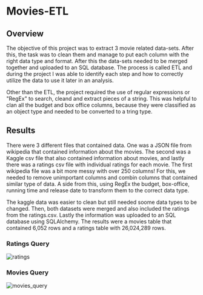 # Movies-ETL

## Overview
The objective of this project was to extract 3 movie related data-sets. After this, the task was to clean them and manage to put each column with the right data type and format. After this the data-sets needed to be merged together and uploaded to an SQL database. The process is called ETL and during the project I was able to identify each step and how to correctly utilize the data to use it later in an analysis.

Other than the ETL, the project required the use of regular expressions or "RegEx" to search, cleand and extract pieces of a string. This was helpful to clan all the budget and box office columns, because they were classified as an object type and needed to be converted to a tring type.

## Results

There were 3 different files that contained data. One was a JSON file from wikipedia that contained information about the movies. The second was a Kaggle csv file that also contained information about movies, and lastly there was a ratings csv file with individual ratings for each movie. The first wikipedia file was a bit more messy with over 250 columns! For this, we needed to remove unimportant columns and combin columns that contained similar type of data. A side from this, using RegEx the budget, box-office, running time and release date to transform them to the correct data type.

The kaggle data was easier to clean but still needed soome data types to be changed. Then, both datasets were merged and also included the ratings from the ratings.csv. Lastly the information was uploaded to an SQL database using SQLAlchemy. The results were a movies table that contained 6,052 rows and a ratings table with 26,024,289 rows. 

### Ratings Query

![ratings](https://user-images.githubusercontent.com/95836718/155895473-41ecc084-c005-4c07-be63-16e90d7be7bc.png)


### Movies Query

![movies_query](https://user-images.githubusercontent.com/95836718/155895476-42968f84-4187-4df4-a491-8362ad43ce67.png)

